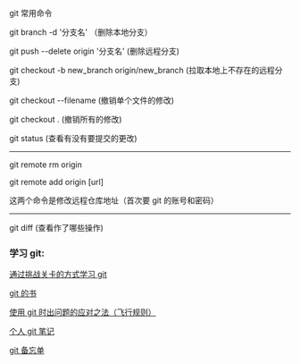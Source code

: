 git 常用命令

git branch -d '分支名' （删除本地分支）

git push --delete origin '分支名' (删除远程分支)

git checkout -b new_branch origin/new_branch (拉取本地上不存在的远程分支)

git checkout --filename (撤销单个文件的修改)

git checkout . (撤销所有的修改)

git status (查看有没有要提交的更改)

---

git remote rm origin

git remote add origin [url]

这两个命令是修改远程仓库地址（首次要 git 的账号和密码）

---

git diff (查看作了哪些操作)

### 学习 git:

[通过挑战关卡的方式学习 git](https://learngitbranching.js.org/)

[git 的书](https://git-scm.com/book/zh/v2)

[使用 git 时出问题的应对之法（飞行规则）](https://github.com/k88hudson/git-flight-rules/blob/master/README_zh-CN.md)

[个人 git 笔记](https://github.com/jaywcjlove/git-tips)

[git 备忘单](http://ndpsoftware.com/git-cheatsheet.html#loc=stash;)
